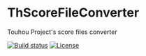 # ThScoreFileConverter
Touhou Project's score files converter

[![Build status](https://ci.appveyor.com/api/projects/status/58cq4cyakkp0b5lo?svg=true)](https://ci.appveyor.com/project/y-iihoshi/thscorefileconverter)
[![License](https://img.shields.io/github/license/y-iihoshi/ThScoreFileConverter.svg)](https://github.com/y-iihoshi/ThScoreFileConverter/blob/master/LICENSE.txt)
